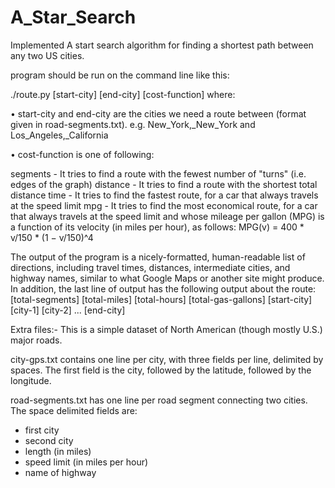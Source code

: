 # A_Star_Search
Implemented A start search algorithm for finding a shortest path between any two US cities.

program should be run on the command line like this:

./route.py [start-city] [end-city] [cost-function]
where:

• start-city and end-city are the cities we need a route between (format given in road-segments.txt). e.g. New_York,_New_York and Los_Angeles,_California

• cost-function is one of following:

segments - It tries to find a route with the fewest number of "turns" (i.e. edges of the graph)
distance - It tries to find a route with the shortest total distance
time - It tries to find the fastest route, for a car that always travels at the speed limit
mpg - It tries to find the most economical route, for a car that always travels at the speed limit and
whose mileage per gallon (MPG) is a function of its velocity (in miles per hour), as follows:
MPG(v) = 400 * v/150 * (1 − v/150)^4

The output of the program is a nicely-formatted, human-readable list of directions, including travel
times, distances, intermediate cities, and highway names, similar to what Google Maps or another site might
produce. In addition, the last line of output has the following output about the route:
[total-segments] [total-miles] [total-hours] [total-gas-gallons] [start-city] [city-1] [city-2] ... [end-city]

Extra files:-
This is a simple dataset of North American (though mostly U.S.) major roads.

city-gps.txt contains one line per city, with three fields per line, 
delimited by spaces. The first field is the city, followed by the latitude,
followed by the longitude.

road-segments.txt has one line per road segment connecting two cities.
The space delimited fields are:
- first city
- second city
- length (in miles)
- speed limit (in miles per hour)
- name of highway
